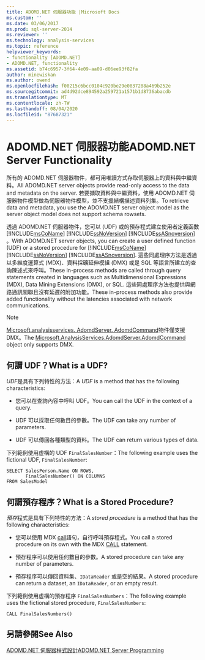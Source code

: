 ```yaml
---
title: ADOMD.NET 伺服器功能 |Microsoft Docs
ms.custom: ''
ms.date: 03/06/2017
ms.prod: sql-server-2014
ms.reviewer: ''
ms.technology: analysis-services
ms.topic: reference
helpviewer_keywords:
- functionality [ADOMD.NET]
- ADOMD.NET, functionality
ms.assetid: b74c6957-3f64-4e09-aa09-d06ee93f82fa
author: minewiskan
ms.author: owend
ms.openlocfilehash: f00215c6bcc0104c920be29e0837288a469b252e
ms.sourcegitcommit: ad4d92dce894592a259721a1571b1d8736abacdb
ms.translationtype: MT
ms.contentlocale: zh-TW
ms.lasthandoff: 08/04/2020
ms.locfileid: "87687321"
---
```

# <a name="adomdnet-server-functionality"></a><span data-ttu-id="a6811-102">ADOMD.NET 伺服器功能</span><span class="sxs-lookup"><span data-stu-id="a6811-102">ADOMD.NET Server Functionality</span></span>
  <span data-ttu-id="a6811-103">所有的 ADOMD.NET 伺服器物件，都可用唯讀方式存取伺服器上的資料與中繼資料。</span><span class="sxs-lookup"><span data-stu-id="a6811-103">All ADOMD.NET server objects provide read-only access to the data and metadata on the server.</span></span> <span data-ttu-id="a6811-104">若要擷取資料與中繼資料，使用 ADOMD.NET 伺服器物件模型做為伺服器物件模型，並不支援結構描述資料列集。</span><span class="sxs-lookup"><span data-stu-id="a6811-104">To retrieve data and metadata, you use the ADOMD.NET server object model as the server object model does not support schema rowsets.</span></span>  
  
 <span data-ttu-id="a6811-105">透過 ADOMD.NET 伺服器物件，您可以 (UDF) 或的預存程式建立使用者定義函數 [!INCLUDE[msCoName](../../includes/msconame-md.md)] [!INCLUDE[ssNoVersion](../../includes/ssnoversion-md.md)] [!INCLUDE[ssASnoversion](../../includes/ssasnoversion-md.md)] 。</span><span class="sxs-lookup"><span data-stu-id="a6811-105">With ADOMD.NET server objects, you can create a user defined function (UDF) or a stored procedure for [!INCLUDE[msCoName](../../includes/msconame-md.md)] [!INCLUDE[ssNoVersion](../../includes/ssnoversion-md.md)] [!INCLUDE[ssASnoversion](../../includes/ssasnoversion-md.md)].</span></span> <span data-ttu-id="a6811-106">這些同處理序方法是透過以多維度運算式 (MDX)、資料採礦延伸模組 (DMX) 或是 SQL 等語言所建立的查詢陳述式來呼叫。</span><span class="sxs-lookup"><span data-stu-id="a6811-106">These in-process methods are called through query statements created in languages such as Multidimensional Expressions (MDX), Data Mining Extensions (DMX), or SQL.</span></span> <span data-ttu-id="a6811-107">這些同處理序方法也提供與網路通訊關聯且沒有延遲的附加功能。</span><span class="sxs-lookup"><span data-stu-id="a6811-107">These in-process methods also provide added functionality without the latencies associated with network communications.</span></span>  
  
> [!NOTE]  
>  <span data-ttu-id="a6811-108">[Microsoft.analysisservices. AdomdServer. AdomdCommand](/previous-versions/sql/sql-server-2014/ms143286(v=sql.120))物件僅支援 DMX。</span><span class="sxs-lookup"><span data-stu-id="a6811-108">The [Microsoft.AnalysisServices.AdomdServer.AdomdCommand](/previous-versions/sql/sql-server-2014/ms143286(v=sql.120)) object only supports DMX.</span></span>  
  
## <a name="what-is-a-udf"></a><span data-ttu-id="a6811-109">何謂 UDF？</span><span class="sxs-lookup"><span data-stu-id="a6811-109">What is a UDF?</span></span>  
 <span data-ttu-id="a6811-110">*UDF*是具有下列特性的方法：</span><span class="sxs-lookup"><span data-stu-id="a6811-110">A *UDF* is a method that has the following characteristics:</span></span>  
  
-   <span data-ttu-id="a6811-111">您可以在查詢內容中呼叫 UDF。</span><span class="sxs-lookup"><span data-stu-id="a6811-111">You can call the UDF in the context of a query.</span></span>  
  
-   <span data-ttu-id="a6811-112">UDF 可以採取任何數目的參數。</span><span class="sxs-lookup"><span data-stu-id="a6811-112">The UDF can take any number of parameters.</span></span>  
  
-   <span data-ttu-id="a6811-113">UDF 可以傳回各種類型的資料。</span><span class="sxs-lookup"><span data-stu-id="a6811-113">The UDF can return various types of data.</span></span>  
  
 <span data-ttu-id="a6811-114">下列範例使用虛構的 UDF `FinalSalesNumber`：</span><span class="sxs-lookup"><span data-stu-id="a6811-114">The following example uses the fictional UDF, `FinalSalesNumber`:</span></span>  
  
```  
SELECT SalesPerson.Name ON ROWS,  
       FinalSalesNumber() ON COLUMNS  
FROM SalesModel  
```  
  
## <a name="what-is-a-stored-procedure"></a><span data-ttu-id="a6811-115">何謂預存程序？</span><span class="sxs-lookup"><span data-stu-id="a6811-115">What is a Stored Procedure?</span></span>  
 <span data-ttu-id="a6811-116">*預存*程式是具有下列特性的方法：</span><span class="sxs-lookup"><span data-stu-id="a6811-116">A *stored procedure* is a method that has the following characteristics:</span></span>  
  
-   <span data-ttu-id="a6811-117">您可以使用 MDX [call](/sql/mdx/mdx-data-manipulation-call)語句，自行呼叫預存程式。</span><span class="sxs-lookup"><span data-stu-id="a6811-117">You call a stored procedure on its own with the MDX [CALL](/sql/mdx/mdx-data-manipulation-call) statement.</span></span>  
  
-   <span data-ttu-id="a6811-118">預存程序可以使用任何數目的參數。</span><span class="sxs-lookup"><span data-stu-id="a6811-118">A stored procedure can take any number of parameters.</span></span>  
  
-   <span data-ttu-id="a6811-119">預存程序可以傳回資料集、`IDataReader` 或是空的結果。</span><span class="sxs-lookup"><span data-stu-id="a6811-119">A stored procedure can return a dataset, an `IDataReader`, or an empty result.</span></span>  
  
 <span data-ttu-id="a6811-120">下列範例使用虛構的預存程序 `FinalSalesNumbers`：</span><span class="sxs-lookup"><span data-stu-id="a6811-120">The following example uses the fictional stored procedure, `FinalSalesNumbers`:</span></span>  
  
```  
CALL FinalSalesNumbers()  
```  
  
## <a name="see-also"></a><span data-ttu-id="a6811-121">另請參閱</span><span class="sxs-lookup"><span data-stu-id="a6811-121">See Also</span></span>  
 [<span data-ttu-id="a6811-122">ADOMD.NET 伺服器程式設計</span><span class="sxs-lookup"><span data-stu-id="a6811-122">ADOMD.NET Server Programming</span></span>](https://docs.microsoft.com/bi-reference/adomd/multidimensional-models-adomd-net-server/adomd-net-server-programming)  
  
  
